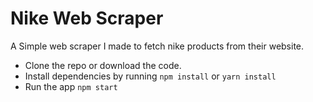 # Nike Web Scraper
A Simple web scraper I made to fetch nike products from their website. 

- Clone the repo or download the code.
- Install dependencies by running ```npm install``` or ```yarn install```
- Run the app ```npm start```


